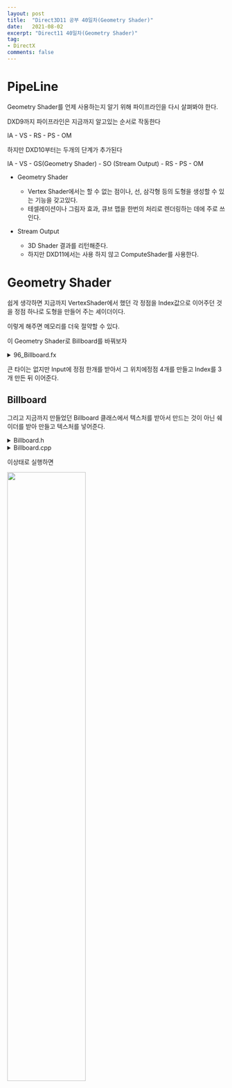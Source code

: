 ```yaml
---
layout: post
title:  "Direct3D11 공부 40일차(Geometry Shader)"
date:   2021-08-02
excerpt: "Direct11 40일차(Geometry Shader)"
tag:
- DirectX
comments: false
---
```


# PipeLine
Geometry Shader를 언제 사용하는지 알기 위해 파이프라인을 다시 살펴봐야 한다.

DXD9까지 파이프라인은 지금까지 알고있는 순서로 작동한다

IA - VS - RS - PS - OM

하지만 DXD10부터는 두개의 단계가 추가된다

IA - VS - GS(Geometry Shader) - SO (Stream Output) - RS - PS - OM

* Geometry Shader
	- Vertex Shader에서는 할 수 없는 점이나, 선, 삼각형 등의 도형을 생성할 수 있는 기능을 갖고있다.
	- 테셀레이션이나 그림자 효과, 큐브 맵을 한번의 처리로 렌더링하는 데에 주로 쓰인다.

* Stream Output
	- 3D Shader 결과를 리턴해준다.
	- 하지만 DXD11에서는 사용 하지 않고 ComputeShader를 사용한다.

# Geometry Shader

쉽게 생각하면 지금까지 VertexShader에서 했던 각 정점을 Index값으로 이어주던 것을 정점 하나로 도형을 만들어 주는 셰이더이다.

이렇게 해주면 메모리를 더욱 절약할 수 있다.

이 Geometry Shader로 Billboard를 바꿔보자

<details>
<summary>96_Billboard.fx</summary>
<div markdown="1">

```
#include "00_Global.fx"
#include "00_Light.fx"
#include "00_Render.fx"


float4 PS(MeshOutput input) : SV_Target
{
    return PS_AllLight(input);

}

////////////////////////////////////////////////////////////////////////////////

struct VertexBillboard
{
    float4 Position : Position;
    float2 Scale : Scale;
};

struct VertexOutput
{
    float4 Position : Position;
    float2 Scale : Scale;
};

VertexOutput VS(VertexBillboard input)
{
    VertexOutput output;
    
    output.Position = WorldPosition(input.Position);
    output.Scale = input.Scale;

    return output;
}

struct GeometryOutput
{
    float4 Position : SV_Position;
    float2 Uv : Uv;
};

[maxvertexcount(4)]
void GS_Billboard(point VertexOutput input[1], inout TriangleStream<GeometryOutput> stream)
{
    float3 up = float3(0, 1, 0);
    //float3 forward = float3(0, 0, 1);
    float3 forward = input[0].Position.xyz - ViewPosition();
    float3 right = normalize(cross(up, forward));
    
    float2 size = input[0].Scale * 0.5f;
    
    
    float4 position[4];
    // x방향으로 -0.5
    position[0] = float4(input[0].Position.xyz - size.x * right - size.y * up, 1);
    position[1] = float4(input[0].Position.xyz - size.x * right + size.y * up, 1);
    position[2] = float4(input[0].Position.xyz + size.x * right - size.y * up, 1);
    position[3] = float4(input[0].Position.xyz + size.x * right + size.y * up, 1);

    float2 uv[4] = { float2(0, 1), float2(0, 0), float2(1, 1), float2(1, 0) };
    
    GeometryOutput output;
    
    [unroll(4)]
    for (int i = 0; i < 4; i++)
    {
        output.Position = ViewProjection(position[i]);
        output.Uv = uv[i];

        stream.Append(output);
    }
}

float4 PS_Billboard(GeometryOutput input) : SV_Target
{
    return BillboardMap.Sample(LinearSampler, float3(input.Uv, input.MapIndex)) * 1.75;
}

technique11 T0
{
    P_VP(P0, VS_Mesh, PS)
    P_VP(P1, VS_Model, PS)
    P_VP(P2, VS_Animation, PS)

    P_BS_VGP(P3, AlphaBlend, VS, GS_Billboard, PS_Billboard)
    P_RS_BS_VGP(P4, CullMode_None, AlphaBlend_AlphaToCoverageEnable, VS, GS_Cross, PS_Billboard)
}
```

</div>
</details>

큰 타이는 없지만 Input에 정점 한개를 받아서 그 위치에정점 4개를 만들고 Index를 3개 만든 뒤 이어준다.

## Billboard
그리고 지금까지 만들었던 Billboard 클래스에서 텍스처를 받아서 만드는 것이 아닌 쉐이더를 받아 만들고 텍스처를 넣어준다.

<details>
<summary>Billboard.h</summary>
<div markdown="1">


```
#pragma once
#define MAX_BILLBOARD_COUNT 10000

class Billboard : public Renderer
{
public:
	Billboard(Shader* shader);
	~Billboard();

	void Update();
	void Render();

	void Add(Vector3& position, Vector2& scale);
	void SetTexture(wstring file);

private:
	struct VertexBillboard
	{
		Vector3 Position;
		Vector2 Scale;
	};

private:
	vector<VertexBillboard> vertices;

	Texture* texture = NULL;
	ID3DX11EffectShaderResourceVariable* sDiffuseMap;
};
```

</div>
</details>
<details>

<summary>Billboard.cpp</summary>
<div markdown="1">

```
#include "Framework.h"
#include "Billboard.h"

Billboard::Billboard(Shader* shader)
	: Renderer(shader)
{
	Topology(D3D11_PRIMITIVE_TOPOLOGY_POINTLIST);

	sDiffuseMap = shader->AsSRV("BillboardMap");
}

Billboard::~Billboard()
{
	SafeDelete(textureArray);
}

void Billboard::Update()
{
	Super::Update();
}

void Billboard::Render()
{
	if (vertexCount != vertices.size())
	{
		vertexCount = vertices.size();

		SafeDelete(vertexBuffer);
		vertexBuffer = new VertexBuffer(&vertices[0], vertices.size(), sizeof(VertexBillboard));
	}

	Super::Render();

	sDiffuseMap->SetResource(textureArray->SRV());
	shader->DrawIndex(0, Pass(), indexCount);
}

void Billboard::Add(Vector3 & position, Vector2 & scale)
{
	VertexBillboard vertex =
	{
		position, scale
	};

	vertices.push_back(vertex);
}

void Billboard::SetTexture(wstring file)
{
	texture = new Texture(file);
}
```

</div>
</details>

이상태로 실행하면

<img src = "../assets/img/project/d3dx/day40/billboard_texture.gif" width="60%">